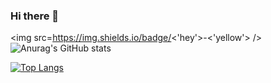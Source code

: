 ### Hi there 👋

<!--
**Sabrinadelpache/Sabrinadelpache** is a ✨ _special_ ✨ repository because its `README.md` (this file) appears on your GitHub profile.

Here are some ideas to get you started:

- 🔭 I’m currently working on ...
- 🌱 I’m currently learning ...
- 👯 I’m looking to collaborate on ...
- 🤔 I’m looking for help with ...
- 💬 Ask me about ...
- 📫 How to reach me: ...
- 😄 Pronouns: ...
- ⚡ Fun fact: ...
-->
<img src=https://img.shields.io/badge/<'hey'>-<'yellow'> />
![Anurag's GitHub stats](https://github-readme-stats.vercel.app/api?username=Sabrinadelpache&count_private=true&show_icons=true&theme=radical)

[![Top Langs](https://github-readme-stats.vercel.app/api/top-langs/?username=Sabrinadelpache)](https://github.com/anuraghazra/github-readme-stats)
